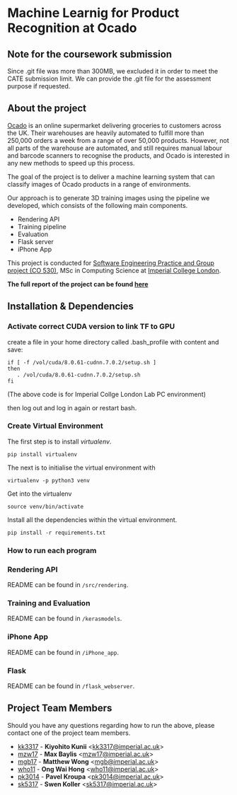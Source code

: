 # Machine Learnig for Product Recognition at Ocado

## Note for the coursework submission
Since .git file was more than 300MB, we excluded it in order to meet the CATE submission limit. We can provide the .git file for the assessment purpose if requested.

## About the project

[Ocado](https://www.ocado.com) is an online supermarket delivering groceries to customers across the UK. Their warehouses are heavily automated to fulfill more than 250,000 orders a week from a range of over 50,000 products. However, not all parts of the warehouse are automated, and still requires manual labour and barcode scanners to recognise the products, and Ocado is interested in any new methods to speed up this process. 

The goal of the project is to deliver a machine learning system that can classify images of Ocado products in a range of environments.

Our approach is to generate 3D training images using the pipeline we developed, which consists of the following main components.

- Rendering API 
- Training pipeline
- Evaluation
- Flask server
- iPhone App

This project is conducted for  [Software Engineering Practice and Group project (CO 530)](http://www.imperial.ac.uk/computing/current-students/courses/530/), MSc in Computing Science at [Imperial College London](http://www.imperial.ac.uk/computing/).

**The full report of the project can be found [here](XX)**


## Installation & Dependencies

### Activate correct CUDA version to link TF to GPU
create a file in your home directory called .bash_profile with content and save:

```
if [ -f /vol/cuda/8.0.61-cudnn.7.0.2/setup.sh ]
then
   . /vol/cuda/8.0.61-cudnn.7.0.2/setup.sh
fi
```
(The above code is for Imperial Collge London Lab PC environment)


then log out and log in again or restart bash.

### Create Virtual Environment

The first step is to install *virtualenv*.

```pip install virtualenv```

The next is to initialise the virtual environment with 

```virtualenv -p python3 venv```

Get into the virtualenv

```source venv/bin/activate```

Install all the dependencies within the virtual environment.

```pip install -r requirements.txt```

### How to run each program

### Rendering API

README can be found in  `/src/rendering`.

### Training and Evaluation

README can be found in  `/kerasmodels`.

### iPhone App

README can be found in  `/iPhone_app`.

### Flask

README can be found in  `/flask_webserver`.


## Project Team Members <a name="project-team-members"></a>

Should you have any questions regarding how to run the above, please contact one of the project team members.

* [kk3317](https://gitlab.doc.ic.ac.uk/kk3317) -
**Kiyohito Kunii** &lt;kk3317@imperial.ac.uk&gt;
* [mzw17](https://gitlab.doc.ic.ac.uk/mzw17) -
**Max Baylis** &lt;mzw17@imperial.ac.uk&gt;
* [mgb17](https://gitlab.doc.ic.ac.uk/mgb17) -
**Matthew Wong** &lt;mgb@imperial.ac.uk&gt;
* [who11](https://gitlab.doc.ic.ac.uk/who11) -
**Ong Wai Hong** &lt;who11@imperial.ac.uk&gt;
* [pk3014](https://gitlab.doc.ic.ac.uk/pk3014) -
**Pavel Kroupa** &lt;pk3014@imperial.ac.uk&gt;
* [sk5317](https://gitlab.doc.ic.ac.uk/sk5317) -
**Swen Koller** &lt;sk5317@imperial.ac.uk&gt;


